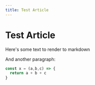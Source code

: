 ```yaml
---
title: Test Article
---
```

# Test Article

Here's some text to render to markdown

And another paragraph:

```javascript
const x = (a,b,c) => {
  return a + b + c
}
```
